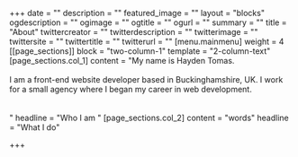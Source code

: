 +++
date = ""
description = ""
featured_image = ""
layout = "blocks"
ogdescription = ""
ogimage = ""
ogtitle = ""
ogurl = ""
summary = ""
title = "About"
twittercreator = ""
twitterdescription = ""
twitterimage = ""
twittersite = ""
twittertitle = ""
twitterurl = ""
[menu.mainmenu]
weight = 4
[[page_sections]]
block = "two-column-1"
template = "2-column-text"
[page_sections.col_1]
content = "My name is Hayden Tomas. <br><br>I am a front-end website developer based in Buckinghamshire, UK. I work for a small agency where I began my career in web development. <br><br><br>"
headline = "Who I am "
[page_sections.col_2]
content = "words"
headline = "What I do"

+++
